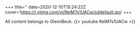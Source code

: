 +++
title=''
date=2020-12-10T15:24:22Z
cover='https://i.ytimg.com/vi/ReiM7s1UACw/sddefault.jpg'
+++

All content belongs to GlennBeck.
{{< youtube ReiM7s1UACw >}}
